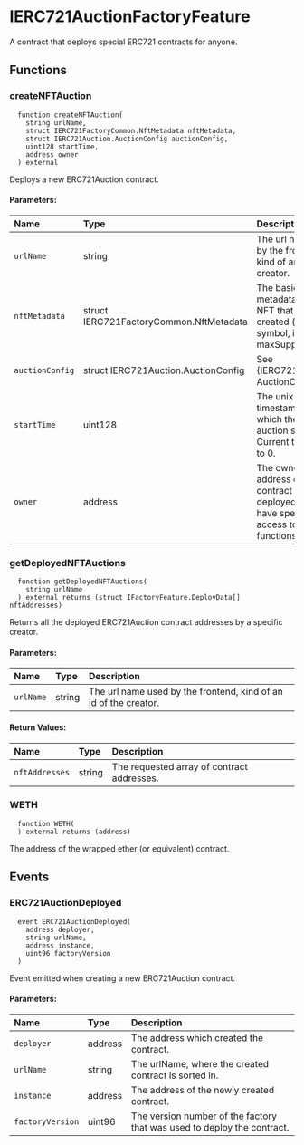 # IERC721AuctionFactoryFeature

A contract that deploys special ERC721 contracts for anyone.

## Functions

### createNFTAuction

```solidity
  function createNFTAuction(
    string urlName,
    struct IERC721FactoryCommon.NftMetadata nftMetadata,
    struct IERC721Auction.AuctionConfig auctionConfig,
    uint128 startTime,
    address owner
  ) external
```

Deploys a new ERC721Auction contract.

#### Parameters:

| Name            | Type                                    | Description                                                                                   |
| :-------------- | :-------------------------------------- | :-------------------------------------------------------------------------------------------- |
| `urlName`       | string                                  | The url name used by the frontend, kind of an id of the creator.                              |
| `nftMetadata`   | struct IERC721FactoryCommon.NftMetadata | The basic metadata of the NFT that will be created (name, symbol, ipfsHash, maxSupply).       |
| `auctionConfig` | struct IERC721Auction.AuctionConfig     | See {IERC721Auction-AuctionConfig}.                                                           |
| `startTime`     | uint128                                 | The unix timestamp at which the first auction starts. Current time if set to 0.               |
| `owner`         | address                                 | The owner address of the contract to be deployed. Will have special access to some functions. |

### getDeployedNFTAuctions

```solidity
  function getDeployedNFTAuctions(
    string urlName
  ) external returns (struct IFactoryFeature.DeployData[] nftAddresses)
```

Returns all the deployed ERC721Auction contract addresses by a specific creator.

#### Parameters:

| Name      | Type   | Description                                                      |
| :-------- | :----- | :--------------------------------------------------------------- |
| `urlName` | string | The url name used by the frontend, kind of an id of the creator. |

#### Return Values:

| Name           | Type   | Description                                |
| :------------- | :----- | :----------------------------------------- |
| `nftAddresses` | string | The requested array of contract addresses. |

### WETH

```solidity
  function WETH(
  ) external returns (address)
```

The address of the wrapped ether (or equivalent) contract.

## Events

### ERC721AuctionDeployed

```solidity
  event ERC721AuctionDeployed(
    address deployer,
    string urlName,
    address instance,
    uint96 factoryVersion
  )
```

Event emitted when creating a new ERC721Auction contract.

#### Parameters:

| Name             | Type    | Description                                                             |
| :--------------- | :------ | :---------------------------------------------------------------------- |
| `deployer`       | address | The address which created the contract.                                 |
| `urlName`        | string  | The urlName, where the created contract is sorted in.                   |
| `instance`       | address | The address of the newly created contract.                              |
| `factoryVersion` | uint96  | The version number of the factory that was used to deploy the contract. |
